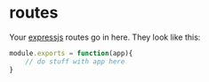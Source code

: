 # routes

Your [expressjs](http://expressjs.com/) routes go in here. They look like this:

```javascript
module.exports = function(app){
	// do stuff with app here
}
```